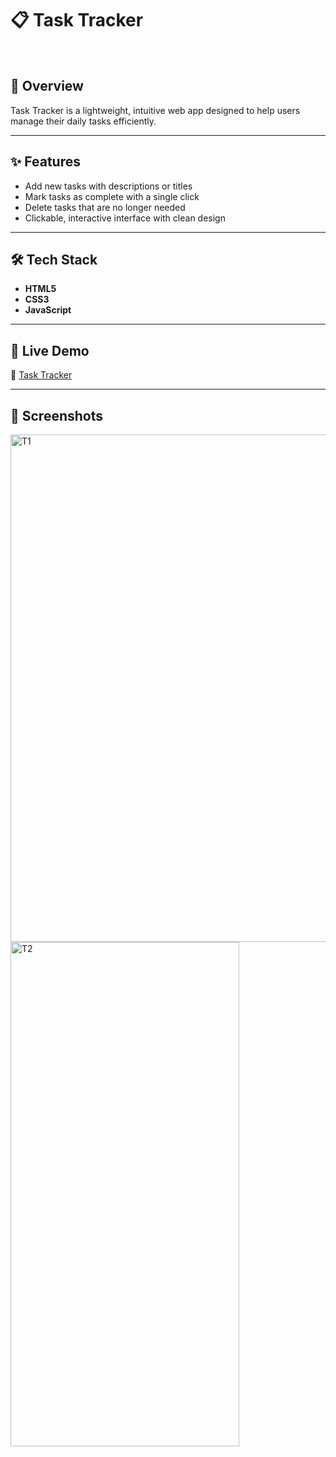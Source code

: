 # 📋 Task Tracker  

<br> 

## 📖 Overview  
Task Tracker is a lightweight, intuitive web app designed to help users manage their daily tasks efficiently.

---

## ✨ Features  
- Add new tasks with descriptions or titles  
- Mark tasks as complete with a single click  
- Delete tasks that are no longer needed  
- Clickable, interactive interface with clean design  

---

## 🛠 Tech Stack  
- **HTML5**  
- **CSS3**  
- **JavaScript**  

---

## 🚀 Live Demo  
🔗 [Task Tracker](https://rejiz-task-tracker.netlify.app/)

---

## 📸 Screenshots  
<img width="562" height="812" alt="T1" src="https://github.com/user-attachments/assets/94dedd58-c164-4e5c-bfd3-186e7b1e0e89" /> <img width="366" height="807" alt="T2" src="https://github.com/user-attachments/assets/fab950b0-47f7-42d8-b94a-eac255bab6ec" />

```markdown

